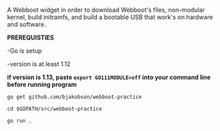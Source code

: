 A Webboot widget in order to download Webboot's files, non-modular kernel, build initramfs, and build a bootable USB that work's on hardware and software.







 **PREREQUISTIES**
 
   -Go is setup
  
   -version is at least 1.12
  
  **if version is 1.13, paste `export GO111MODULE=off` into your command line before running program**



`go get github.com/bjakobson/webboot-practice`

`cd $GOPATH/src/webboot-practice`

`go run .`



